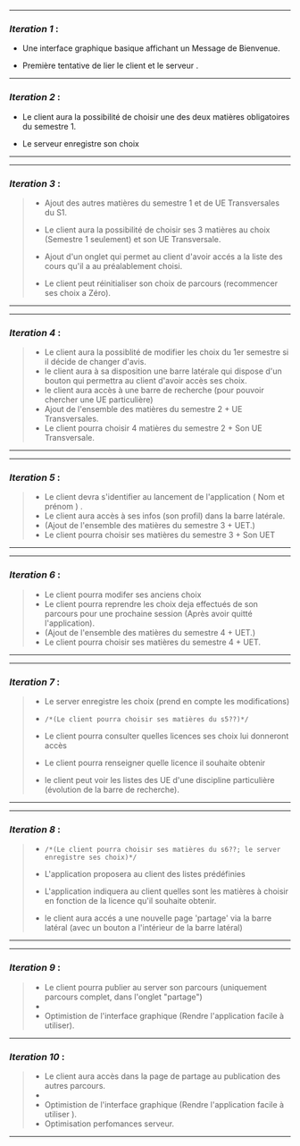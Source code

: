 ___

### *Iteration 1*  : 
> 
>
- Une interface graphique basique affichant un Message de Bienvenue.
>
- Première tentative de lier le client et le serveur .



___

### *Iteration 2* : 
>
> 
- Le client aura la possibilité de choisir une des deux matières obligatoires du semestre 1.
>
> 
- Le serveur enregistre son choix
>
>  
---
___
### *Iteration 3* :

>
> - Ajout des autres matières du semestre 1 et de UE Transversales du S1.
>
> - Le client aura la possibilité de choisir ses 3 matières au choix (Semestre 1 seulement) et son UE Transversale.
>  
> - Ajout d'un onglet qui permet au client d'avoir accés a la liste des cours qu'il a au préalablement choisi.
> 
> -  Le client peut réinitialiser son choix de parcours (recommencer ses choix a Zéro).

---
___
### *Iteration 4* : 

> - Le client aura la possiblité de modifier les choix du 1er semestre si il décide de changer d'avis.
> - le client aura à sa disposition une barre latérale qui dispose d'un bouton qui permettra au client d'avoir accès ses choix.
> - le client aura accès à une barre de recherche (pour pouvoir chercher une UE particulière)
> - Ajout de l'ensemble des matières du semestre 2 + UE Transversales.
> - Le client pourra choisir 4 matières du semestre 2 + Son UE Transversale.
---
___

### *Iteration 5* : 


> - Le client devra  s'identifier au lancement de l'application ( Nom et prénom ) .
> - Le client aura accès à ses infos (son profil) dans la barre latérale.
> - (Ajout de l'ensemble des matières du semestre 3 + UET.)
> - Le client pourra choisir ses matières du semestre 3 + Son UET 
---
___
	
### *Iteration 6* : 

> - Le client pourra modifer ses anciens choix
> - Le client pourra reprendre les choix deja effectués de son parcours pour une prochaine session (Après avoir quitté l'application).
> - (Ajout de l'ensemble des matières du semestre 4 + UET.)
> - Le client pourra choisir ses matières du semestre 4 + UET.

---
___

### *Iteration 7* :

> - Le server enregistre les choix (prend en compte les modifications)
> - `/*(Le client pourra choisir ses matières du s5??)*/`
>
> - Le client pourra consulter quelles licences ses choix lui donneront accès
>
> - Le client pourra renseigner quelle licence il souhaite obtenir
>
> - le client peut voir les listes des UE d'une discipline particulière (évolution de la barre de recherche).
---
___

### *Iteration 8* :

> - `/*(Le client pourra choisir ses matières du s6??; le server enregistre ses choix)*/`
> - L'application proposera au client des listes prédéfinies
> 
> - L'application indiquera au client quelles sont les matières à choisir en fonction de la licence qu'il souhaite obtenir.
> 
> - le client aura accés a une nouvelle page 'partage' via la barre latéral (avec un bouton a l'intérieur de la barre latéral)
>

---
___
### *Iteration 9* :
> - Le client pourra publier au server son parcours (uniquement parcours complet, dans l'onglet "partage")
> - 
> - Optimistion de l'interface graphique (Rendre l'application facile à utiliser). 
___
### *Iteration 10* :
> - Le client aura accès dans la page de partage au publication des autres parcours.
> - 
> - Optimistion de l'interface graphique (Rendre l'application facile à utiliser ).
> - Optimisation perfomances serveur.
---

